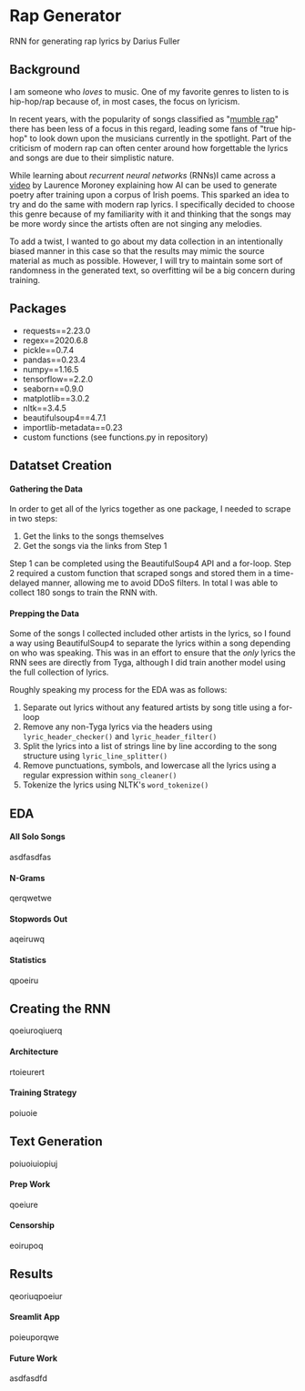 # Rap Generator
RNN for generating rap lyrics by Darius Fuller
 
## Background
I am someone who *loves* to music. One of my favorite genres to listen to is hip-hop/rap because of, in most cases, the focus on lyricism. 

In recent years, with the popularity of songs classified as "[mumble rap](https://en.wikipedia.org/wiki/Mumble_rap)" there has been less of a focus in this regard, leading some fans of "true hip-hop" to look down upon the musicians currently in the spotlight. Part of the criticism of modern rap can often center around how forgettable the lyrics and songs are due to their simplistic nature. 

While learning about *recurrent neural networks* (RNNs)I came across a [video](https://www.youtube.com/watch?v=ZMudJXhsUpY) by Laurence Moroney explaining how AI can be used to generate poetry after training upon a corpus of Irish poems. This sparked an idea to try and do the same with modern rap lyrics. I specifically decided to choose this genre because of my familiarity with it and thinking that the songs may be more wordy since the artists often are not singing any melodies.

To add a twist, I wanted to go about my data collection in an intentionally biased manner in this case so that the results may mimic the source material as much as possible. However, I will try to maintain some sort of randomness in the generated text, so overfitting wil be a big concern during training.

## Packages
* requests==2.23.0
* regex==2020.6.8
* pickle==0.7.4
* pandas==0.23.4
* numpy==1.16.5
* tensorflow==2.2.0
* seaborn==0.9.0
* matplotlib==3.0.2
* nltk==3.4.5
* beautifulsoup4==4.7.1
* importlib-metadata==0.23
* custom functions (see functions.py in repository)

## Datatset Creation
#### Gathering the Data
In order to get all of the lyrics together as one package, I needed to scrape in two steps:
1. Get the links to the songs themselves
2. Get the songs via the links from Step 1

Step 1 can be completed using the BeautifulSoup4 API and a for-loop. Step 2 required a custom function that scraped songs and stored them in a time-delayed manner, allowing me to avoid DDoS filters. In total I was able to collect 180 songs to train the RNN with.
#### Prepping the Data
Some of the songs I collected included other artists in the lyrics, so I found a way using BeautifulSoup4 to separate the lyrics within a song depending on who was speaking. This was in an effort to ensure that the *only* lyrics the RNN sees are directly from Tyga, although I did train another model using the full collection of lyrics. 

Roughly speaking my process for the EDA was as follows:
1. Separate out lyrics without any featured artists by song title using a for-loop
2. Remove any non-Tyga lyrics via the headers using `lyric_header_checker()` and `lyric_header_filter()`
3. Split the lyrics into a list of strings line by line according to the song structure using `lyric_line_splitter()`
4. Remove punctuations, symbols, and lowercase all the lyrics using a regular expression within `song_cleaner()`
5. Tokenize the lyrics using NLTK's `word_tokenize()`

## EDA
#### All Solo Songs
asdfasdfas
#### N-Grams
qerqwetwe
#### Stopwords Out
aqeiruwq
#### Statistics
qpoeiru

## Creating the RNN
qoeiuroqiuerq
#### Architecture
rtoieurert
#### Training Strategy
poiuoie

## Text Generation
poiuoiuiopiuj
#### Prep Work
qoeiure
#### Censorship
eoirupoq

## Results
qeoriuqpoeiur
#### Sreamlit App
poieuporqwe
#### Future Work
asdfasdfd